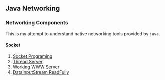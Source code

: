 ## Java Networking

### Networking Components
This is my attempt to understand native networking tools provided by `java`.

#### Socket
1. [Socket Programing](https://www.javatpoint.com/socket-programming)
2. [Thread Server](https://ssaurel.medium.com/create-a-simple-http-web-server-in-java-3fc12b29d5fd)
3. [Working WWW Server](https://cs.au.dk/~amoeller/WWW/javaweb/server.html)
4. [DataInputStream ReadFully](http://gauss.ececs.uc.edu/franco_files/Java/serverdocs.html)